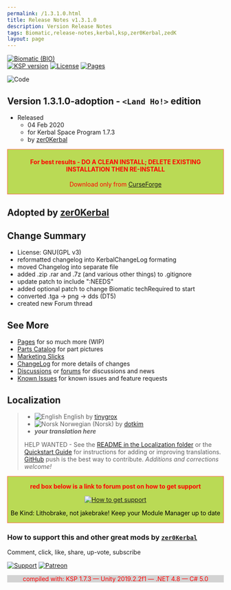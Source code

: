 ```yaml
---
permalink: /1.3.1.0.html
title: Release Notes v1.3.1.0
description: Version Release Notes
tags: Biomatic,release-notes,kerbal,ksp,zer0Kerbal,zedK
layout: page
---
```

<!-- ReleaseLayout.md v1.3.1.0
Biomatic (BIO)
created: 04 Feb 2020
updated: 

TEMPLATE: ReleaseLayout.md v1.3.6.0
created: 11 Aug 2018
updated: 04 May 2023 -->

[![Biomatic (BIO)][SHD:mod]][CRSFG:url]  
[![KSP version][KSP:shd]][KSP:url] [![License][LIC:shd]][LIC:url] [![Pages][SHD:pgs]][pages]

![Code][SHD:code]
 <!-- ![Biomatic][SHD:dll] -->

## Version 1.3.1.0-adoption - `<Land Ho!>` edition

* Released
  * 04 Feb 2020
  * for Kerbal Space Program 1.7.3
  * by [zer0Kerbal](https://github.com/zer0Kerbal)

<div style="border:0.5px solid Tomato; background-color: #bada55; color: #FF0000; text-align:center"><h4>
<b>For best results - DO A CLEAN INSTALL; DELETE EXISTING INSTALLATION THEN RE-INSTALL</b></h4><p>Download only from <a href="https://www.curseforge.com/kerbal/ksp-mods/Biomatic">CurseForge</a></p></div>

## Adopted by [zer0Kerbal](https://github.com/zer0Kerbal)

## Change Summary

* License: GNU(GPL v3)
* reformatted changelog into KerbalChangeLog formating
* moved Changelog into separate file
* added .zip .rar and .7z (and various other things) to .gitignore
* update patch to include ":NEEDS"
* added optional patch to change Biomatic techRequired to start
* converted .tga -> png -> dds (DT5)
* created new Forum thread

## See More

* [Pages][pages] for so much more (WIP)
* [Parts Catalog][parts] for part pictures
* [Marketing Slicks][markt]
* [ChangeLog][chlog] for more details of changes
* [Discussions][discu] or [forums][forum] for discussions and news
* [Known Issues][issue] for known issues and feature requests

## Localization

>* ![English][EN] English by [tinygrox](https://github.com/tinygrox)
>* ![Norsk][NO] Norwegian (Norsk) by [dotkim](https://github.com/dotkim)
>* ***your translation here***
>
> HELP WANTED - See the [README in the Localization folder][lreadme] or the [Quickstart Guide][qstart] for instructions for adding or improving translations. [GitHub][GitHub:url] push is the best way to contribute. *Additions and corrections welcome!*

<div style="border:0.5px solid Tomato; background-color: #BADA55; color: #FF0000; text-align:center">
  <p><b>red box below is a link to forum post on how to get support</b></p>
  <a href="https://forum.kerbalspaceprogram.com/index.php?/topic/83212-*">
    <p><img src="https://i.postimg.cc/vHP6zmrw/image.png" alt="How to get support"></p></a>
  <p style="color: #000000;">Be Kind: Lithobrake, not jakebrake! Keep your Module Manager up to date</p>
</div>

### How to support this and other great mods by [`zer0Kerbal`][zer0Kerbal]

Comment, click, like, share, up-vote, subscribe

[![Support][PAYPAL:img]][PAYPAL:url] [![Patreon][PATREON:img]][PATREON:url]

<div style="border:0.5px solid #BADASS; background-color: lightgrey; color: #FF0000; text-align:center">compiled with: KSP 1.7.3 — Unity 2019.2.2f1 — .NET 4.8 — C# 5.0</div>

<!-- links -->
[chlog]: https://raw.githubusercontent.com/zer0Kerbal/Biomatic/master/changelog.md "Changelog"
[discu]: https://github.com/zer0Kerbal/Biomatic/discussions/ "Discussions"
[forum]: https://forum.kerbalspaceprogram.com/index.php?/topic/191426-*/ "Biomatic Forum"
[issue]: https://github.com/zer0Kerbal/Biomatic/issues/ "Issue Tracker"
[markt]: https://zer0kerbal.github.io/Biomatic/Marketing "Marketing Slicks"
[pages]: https://zer0kerbal.github.io/Biomatic/ "GitHub Pages"
[parts]: https://zer0kerbal.github.io/Biomatic/PartsCatalog "Parts Catalog"

<!-- shields -->
[SHD:mod]: https://img.shields.io/badge/Biomatic%20(BIO)%20-v1.3.1.0--adoption-BADA55.svg?style=plastic&labelColor=darkgreen/ "1.3.1.0-adoption"
[SHD:code]: https://img.shields.io/badge/CODE-%3C.NET%204.8%3E%20%3CC%23%207.0%3E-darkblue?style=plastic&labelColor=66ccff "Code"
[SHD:dll]: https://img.shields.io/badge/Biomatic.dll-1.3.2.25-orange?style=plastic&labelColor=darkgreen "Biomatic.dll"
[SHD:pgs]: https://img.shields.io/badge/GitHub-Pages-white?style=plastic&labelColor=9cf&logoColor=181717&logo=github/ "GitHub IO"

[CRSFG:url]: https://www.curseforge.com/kerbal/ksp-mods/Biomatic "CurseForge"
[GITHUB:url]: https://github.com/zer0Kerbal/Biomatic/ "GitHub"

[KSP:url]: http://kerbalspaceprogram.com/ "Kerbal Space Program"
[KSP:shd]: https://img.shields.io/badge/KSP-1.7.3-blue.svg?style=plastic&labelColor=black/ "Kerbal Space Program"

<!--- license -->
[LIC:url]: https://www.gnu.org/licenses/gpl-3.0-standalone.html "GPL-3.0"
[LIC:shd]: https://img.shields.io/badge/License-GPL--3.0-A42E2B?labelColor=white&style=plastic&logoColor=A42E2B&logo=gnu "GPL-3.0"

[PAYPAL:img]: https://img.shields.io/badge/Buy%20me%20some%20-LFO-BADA55?style=for-the-badge&logo=paypal&labelColor=FFDD00 "PayPal"
[PAYPAL:url]: https://www.paypal.com/donate?hosted_button_id=DC22YHMEJREKL "PayPal"
[PATREON:img]: https://img.shields.io/badge/Patreon%20-Patreonize-FF424D?style=for-the-badge&logo=patreon "Patreon"
[PATREON:url]: https://www.patreon.com/zer0Kerbal/membership "Patreon"

[lreadme]: https://github.com/zer0Kerbal/zer0Kerbal/blob/master/Localization/readme.md "Localization Readme"
[qstart]: https://github.com/zer0Kerbal/zer0Kerbal/blob/master/Localization/quickstart.md "Quickstart"
[EN]: https://raw.githubusercontent.com/zer0Kerbal/zer0Kerbal/master/img/EN.png "English"
[NO]: https://raw.githubusercontent.com/zer0Kerbal/zer0Kerbal/master/img/NO.png "Norsk"

[zer0Kerbal]: https://forum.kerbalspaceprogram.com/index.php?/profile/190933-*/ "zer0Kerbal"

<!-- THIS FILE: CC BY-ND 4.0 by zer0Kerbal -->